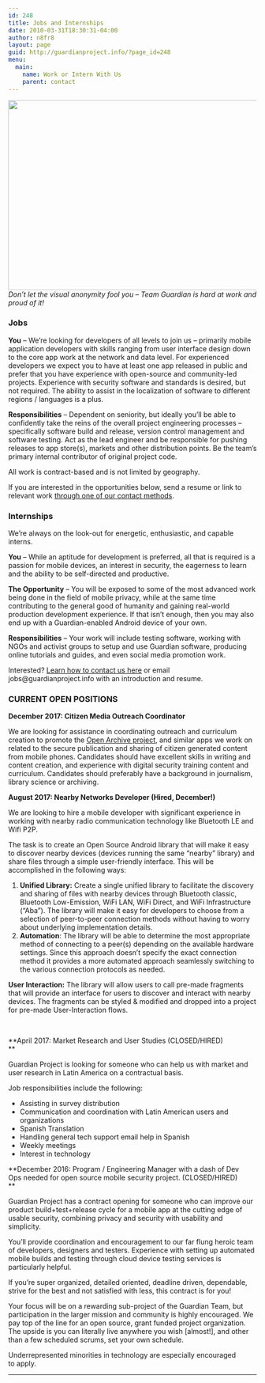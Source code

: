 ```yaml
---
id: 248
title: Jobs and Internships
date: 2010-03-31T18:30:31-04:00
author: n8fr8
layout: page
guid: http://guardianproject.info/?page_id=248
menu:
  main:
    name: Work or Intern With Us
    parent: contact
---
```

[<img title="teamguardianhardatwork" src="https://guardianproject.info/wp-content/uploads/2010/03/teamguardianhardatwork.jpg" alt="" width="576" height="384" />  
](https://guardianproject.info/wp-content/uploads/2010/03/teamguardianhardatwork.jpg) _Don&#8217;t let the visual anonymity fool you &#8211; Team Guardian is hard at work and proud of it!_

### Jobs

**You** &#8211; We&#8217;re looking for developers of all levels to join us &#8211; primarily mobile application developers with skills ranging from user interface design down to the core app work at the network and data level. For experienced developers we expect you to have at least one app released in public and prefer that you have experience with open-source and community-led projects. Experience with security software and standards is desired, but not required. The ability to assist in the localization of software to different regions / languages is a plus.

**Responsibilities** &#8211; Dependent on seniority, but ideally you&#8217;ll be able to confidently take the reins of the overall project engineering processes &#8211; specifically software build and release, version control management and software testing. Act as the lead engineer and be responsible for pushing releases to app store(s), markets and other distribution points. Be the team&#8217;s primary internal contributor of original project code.

All work is contract-based and is not limited by geography.

If you are interested in the opportunities below, send a resume or link to relevant work [through one of our contact methods](https://guardianproject.info/contact/).

### Internships

We&#8217;re always on the look-out for energetic, enthusiastic, and capable interns.

**You** &#8211; While an aptitude for development is preferred, all that is required is a passion for mobile devices, an interest in security, the eagerness to learn and the ability to be self-directed and productive.

**The Opportunity** &#8211; You will be exposed to some of the most advanced work being done in the field of mobile privacy, while at the same time contributing to the general good of humanity and gaining real-world production development experience. If that isn&#8217;t enough, then you may also end up with a Guardian-enabled Android device of your own.

**Responsibilities** &#8211; Your work will include testing software, working with NGOs and activist groups to setup and use Guardian software, producing online tutorials and guides, and even social media promotion work.

Interested? [Learn how to contact us here](https://guardianproject.info/contact/) or email &#x6a;&#111;b&#x73;&#x40;gu&#x61;&#114;d&#x69;&#x61;np&#x72;&#111;j&#x65;&#x63;&#116;.&#x69;&#x6e;f&#x6f; with an introduction and resume.

### CURRENT OPEN POSITIONS

**December 2017: Citizen Media Outreach Coordinator**

We are looking for assistance in coordinating outreach and curriculum creation to promote the [Open Archive project](https://open-archive.net/), and similar apps we work on related to the secure publication and sharing of citizen generated content from mobile phones. Candidates should have excellent skills in writing and content creation, and experience with digital security training content and curriculum. Candidates should preferably have a background in journalism, library science or archiving.

**August 2017: Nearby Networks Developer (Hired, December!)**

We are looking to hire a mobile developer with significant experience in working with nearby radio communication technology like Bluetooth LE and Wifi P2P.

The task is to create an Open Source Android library that will make it easy to discover nearby devices (devices running the same “nearby” library) and share files through a simple user-friendly interface. This will be accomplished in the following ways:

  1. **Unified Library:** Create a single unified library to facilitate the discovery and sharing of files with nearby devices through Bluetooth classic, Bluetooth Low-Emission, WiFi LAN, WiFi Direct, and WiFi Infrastructure (“Aba”). The library will make it easy for developers to choose from a selection of peer-to-peer connection methods without having to worry about underlying implementation details.
  2. **Automation**: The library will be able to determine the most appropriate method of connecting to a peer(s) depending on the available hardware settings. Since this approach doesn’t specify the exact connection method it provides a more automated approach seamlessly switching to the various connection protocols as needed.

**User Interaction:** The library will allow users to call pre-made fragments that will provide an interface for users to discover and interact with nearby devices. The fragments can be styled & modified and dropped into a project for pre-made User-Interaction flows.

&nbsp;

**April 2017: Market Research and User Studies (CLOSED/HIRED)  
** 

Guardian Project is looking for someone who can help us with market and user research in Latin America on a contractual basis.

Job responsibilities include the following:

  * Assisting in survey distribution
  * Communication and coordination with Latin American users and organizations
  * Spanish Translation
  * Handling general tech support email help in Spanish
  * Weekly meetings
  * Interest in technology

**December 2016: Program / Engineering Manager with a dash of Dev Ops needed for open source mobile security project. (CLOSED/HIRED)  
** 

Guardian Project has a contract opening for someone who can improve our product build+test+release cycle for a mobile app at the cutting edge of usable security, combining privacy and security with usability and simplicity.

<div dir="ltr">
  <p class="defanged22-gmail-p1">
    <span class="defanged22-gmail-s1">You’ll provide coordination and encouragement to our far flung heroic team of developers, designers and testers. Experience with setting up automated mobile builds and testing through cloud device testing services is particularly helpful. </span>
  </p>
  
  <p class="defanged22-gmail-p1">
    <span class="defanged22-gmail-s1">If you’re super organized, detailed oriented, deadline driven, dependable, strive for the best and not satisfied with less, this contract is for you! </span>
  </p>
  
  <p class="defanged22-gmail-p1">
    <span class="defanged22-gmail-s1">Your focus will be on a rewarding sub-project of the Guardian Team, but participation in the larger mission and community is highly encouraged. We pay top of the line for an open source, grant funded project organization. The upside is you can literally live anywhere you wish [almost!], and other than a few scheduled scrums, set your own schedule.</span>
  </p>
  
  <p class="defanged22-gmail-p1">
    Underrepresented minorities in technology are especially encouraged to apply.
  </p>
  
  <hr />
</div>

&nbsp;